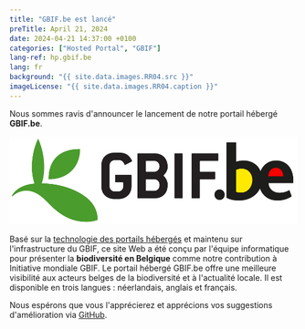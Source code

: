 ```yaml
---
title: "GBIF.be est lancé"
preTitle: April 21, 2024
date: 2024-04-21 14:37:00 +0100
categories: ["Hosted Portal", "GBIF"]
lang-ref: hp.gbif.be
lang: fr
background: "{{ site.data.images.RR04.src }}"
imageLicense: "{{ site.data.images.RR04.caption }}"
---
```


Nous sommes ravis d'announcer le lancement de notre portail hébergé **GBIF.be**.

![GBIF.be](/assets/images/logos/gbif-be-logo.png)

Basé sur la [technologie des portails hébergés](https://www.gbif.org/hosted-portals) et maintenu sur l'infrastructure du GBIF, ce site Web a été conçu par l'équipe informatique pour présenter la **biodiversité en Belgique** comme notre contribution à Initiative mondiale GBIF. Le portail hébergé GBIF.be offre une meilleure visibilité aux acteurs belges de la biodiversité et à l'actualité locale. Il est disponible en trois langues : néerlandais, anglais et français.

Nous espérons que vous l'apprécierez et apprécions vos suggestions d'amélioration via [GitHub](https://github.com/gbif/hp-gbif-be).
